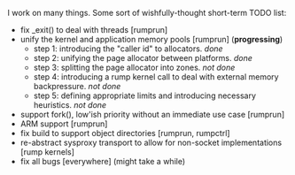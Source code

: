 I work on many things.  Some sort of wishfully-thought short-term TODO list:

* fix _exit() to deal with threads [rumprun]
* unify the kernel and application memory pools [rumprun] \(__progressing__)
   + step 1: introducing the "caller id" to allocators. _done_
   + step 2: unifying the page allocator between platforms. _done_
   + step 3: splitting the page allocator into zones. _not done_
   + step 4: introducing a rump kernel call to deal with external memory backpressure. _not done_ 
   + step 5: defining appropriate limits and introducing necessary heuristics. _not done_
* support fork(), low'ish priority without an immediate use case [rumprun]
* ARM support [rumprun]
* fix build to support object directories [rumprun, rumpctrl]
* re-abstract sysproxy transport to allow for non-socket implementations [rump kernels]
* fix all bugs [everywhere] \(might take a while)